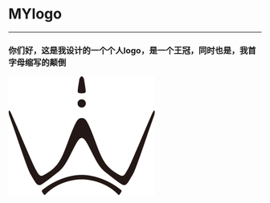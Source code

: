 # MYlogo
***
### 你们好，这是我设计的一个个人logo，是一个王冠，同时也是，我首字母缩写的颠倒  


![](https://github.com/cmyyne/MYlogo/blob/main/logo%20version1.png?raw=true"图片title")
